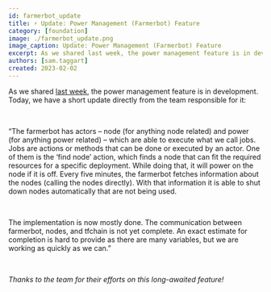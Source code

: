 ```yaml
---
id: farmerbot_update
title: ⚡️ Update: Power Management (Farmerbot) Feature 
category: [foundation]
image: ./farmerbot_update.png
image_caption: Update: Power Management (Farmerbot) Feature
excerpt: As we shared last week, the power management feature is in development. Today, we have a short update directly from the team responsible for it.
authors: [sam.taggart]
created: 2023-02-02
---
```


As we shared [last week](https://forum.threefold.io/t/tfgrid-power-management-feature-for-3-8-1/3721), the power management feature is in development. Today, we have a short update directly from the team responsible for it:

<br/>

“The farmerbot has actors – node (for anything node related) and power (for anything power related) – which are able to execute what we call jobs. Jobs are actions or methods that can be done or executed by an actor. One of them is the ‘find node’ action, which finds a node that can fit the required resources for a specific deployment. While doing that, it will power on the node if it is off. Every five minutes, the farmerbot fetches information about the nodes (calling the nodes directly). With that information it is able to shut down nodes automatically that are not being used.

<br/>

The implementation is now mostly done. The communication between farmerbot, nodes, and tfchain is not yet complete. An exact estimate for completion is hard to provide as there are many variables, but we are working as quickly as we can.”

<br/>

*Thanks to the team for their efforts on this long-awaited feature!*
